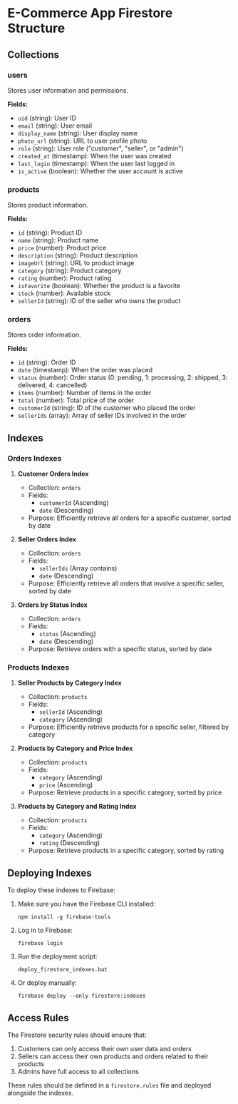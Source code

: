 # E-Commerce App Firestore Structure

## Collections

### users
Stores user information and permissions.

**Fields:**
- `uid` (string): User ID
- `email` (string): User email
- `display_name` (string): User display name
- `photo_url` (string): URL to user profile photo
- `role` (string): User role ("customer", "seller", or "admin") 
- `created_at` (timestamp): When the user was created
- `last_login` (timestamp): When the user last logged in
- `is_active` (boolean): Whether the user account is active

### products
Stores product information.

**Fields:**
- `id` (string): Product ID
- `name` (string): Product name
- `price` (number): Product price
- `description` (string): Product description
- `imageUrl` (string): URL to product image
- `category` (string): Product category
- `rating` (number): Product rating
- `isFavorite` (boolean): Whether the product is a favorite
- `stock` (number): Available stock
- `sellerId` (string): ID of the seller who owns the product

### orders
Stores order information.

**Fields:**
- `id` (string): Order ID
- `date` (timestamp): When the order was placed
- `status` (number): Order status (0: pending, 1: processing, 2: shipped, 3: delivered, 4: cancelled)
- `items` (number): Number of items in the order
- `total` (number): Total price of the order
- `customerId` (string): ID of the customer who placed the order
- `sellerIds` (array): Array of seller IDs involved in the order

## Indexes

### Orders Indexes

1. **Customer Orders Index**
   - Collection: `orders`
   - Fields:
     - `customerId` (Ascending)
     - `date` (Descending)
   - Purpose: Efficiently retrieve all orders for a specific customer, sorted by date

2. **Seller Orders Index**
   - Collection: `orders`
   - Fields:
     - `sellerIds` (Array contains)
     - `date` (Descending)
   - Purpose: Efficiently retrieve all orders that involve a specific seller, sorted by date

3. **Orders by Status Index**
   - Collection: `orders`
   - Fields:
     - `status` (Ascending)
     - `date` (Descending)
   - Purpose: Retrieve orders with a specific status, sorted by date

### Products Indexes

1. **Seller Products by Category Index**
   - Collection: `products`
   - Fields:
     - `sellerId` (Ascending)
     - `category` (Ascending)
   - Purpose: Efficiently retrieve products for a specific seller, filtered by category

2. **Products by Category and Price Index**
   - Collection: `products`
   - Fields:
     - `category` (Ascending)
     - `price` (Ascending)
   - Purpose: Retrieve products in a specific category, sorted by price

3. **Products by Category and Rating Index**
   - Collection: `products`
   - Fields:
     - `category` (Ascending)
     - `rating` (Descending)
   - Purpose: Retrieve products in a specific category, sorted by rating

## Deploying Indexes

To deploy these indexes to Firebase:

1. Make sure you have the Firebase CLI installed:
   ```
   npm install -g firebase-tools
   ```

2. Log in to Firebase:
   ```
   firebase login
   ```

3. Run the deployment script:
   ```
   deploy_firestore_indexes.bat
   ```

4. Or deploy manually:
   ```
   firebase deploy --only firestore:indexes
   ```

## Access Rules

The Firestore security rules should ensure that:

1. Customers can only access their own user data and orders
2. Sellers can access their own products and orders related to their products
3. Admins have full access to all collections

These rules should be defined in a `firestore.rules` file and deployed alongside the indexes. 